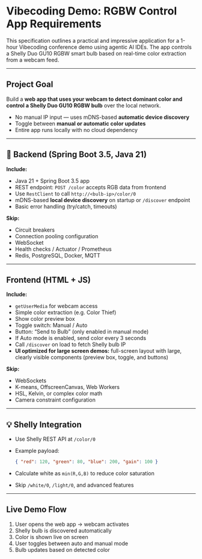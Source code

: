 # Vibecoding Demo: RGBW Control App Requirements

This specification outlines a practical and impressive application for a 1-hour Vibecoding conference demo using agentic AI IDEs. The app controls a Shelly Duo GU10 RGBW smart bulb based on real-time color extraction from a webcam feed.

---

## Project Goal

Build a **web app that uses your webcam to detect dominant color and control a Shelly Duo GU10 RGBW bulb** over the local network.

* No manual IP input — uses mDNS-based **automatic device discovery**
* Toggle between **manual or automatic color updates**
* Entire app runs locally with no cloud dependency

---

## 🔧 Backend (Spring Boot 3.5, Java 21)

**Include:**

* Java 21 + Spring Boot 3.5 app
* REST endpoint: `POST /color` accepts RGB data from frontend
* Use `RestClient` to call `http://<bulb-ip>/color/0`
* mDNS-based **local device discovery** on startup or `/discover` endpoint
* Basic error handling (try/catch, timeouts)

**Skip:**

* Circuit breakers
* Connection pooling configuration
* WebSocket
* Health checks / Actuator / Prometheus
* Redis, PostgreSQL, Docker, MQTT

---

## Frontend (HTML + JS)

**Include:**

* `getUserMedia` for webcam access
* Simple color extraction (e.g. Color Thief)
* Show color preview box
* Toggle switch: Manual / Auto
* Button: “Send to Bulb” (only enabled in manual mode)
* If Auto mode is enabled, send color every 3 seconds
* Call `/discover` on load to fetch Shelly bulb IP
* **UI optimized for large screen demos:** full-screen layout with large, clearly visible components (preview box, toggle, and buttons)

**Skip:**

* WebSockets
* K-means, OffscreenCanvas, Web Workers
* HSL, Kelvin, or complex color math
* Camera constraint configuration

---

## 💡 Shelly Integration

* Use Shelly REST API at `/color/0`
* Example payload:

  ```json
  { "red": 120, "green": 80, "blue": 200, "gain": 100 }
  ```
* Calculate white as `min(R,G,B)` to reduce color saturation
* Skip `/white/0`, `/light/0`, and advanced features

---

## Live Demo Flow

1. User opens the web app → webcam activates
2. Shelly bulb is discovered automatically
3. Color is shown live on screen
4. User toggles between auto and manual mode
5. Bulb updates based on detected color